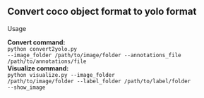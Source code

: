 ## Convert coco object format to yolo format
Usage

<strong>Convert command: </strong><br>
<code>python convert2yolo.py --image_folder /path/to/image/folder --annotations_file /path/to/annotations/file</code> <br>
<strong>Visualize command: </strong> <br>
<code>python visualize.py --image_folder /path/to/image/folder --label_folder /path/to/label/folder --show_image</code>
